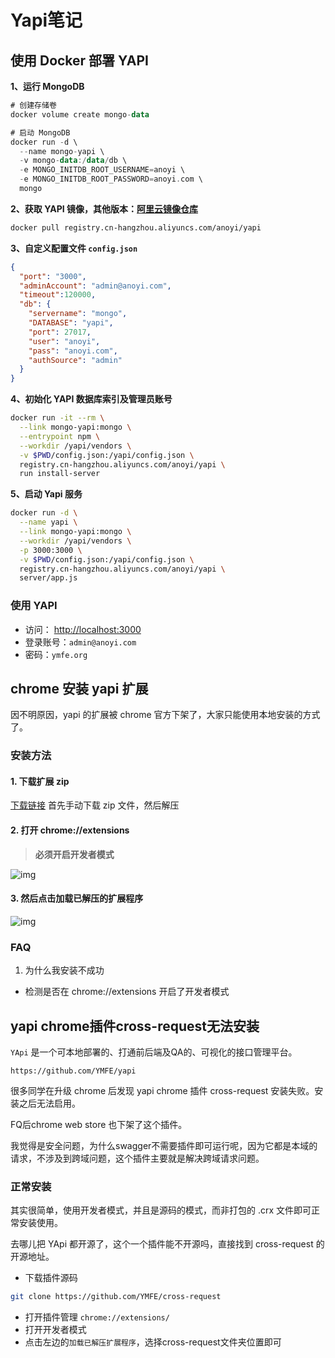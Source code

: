 # Yapi笔记

## 使用 Docker 部署 YAPI

**1、运行 MongoDB**

```kotlin
# 创建存储卷
docker volume create mongo-data

# 启动 MongoDB
docker run -d \
  --name mongo-yapi \
  -v mongo-data:/data/db \
  -e MONGO_INITDB_ROOT_USERNAME=anoyi \
  -e MONGO_INITDB_ROOT_PASSWORD=anoyi.com \
  mongo
```

**2、获取 YAPI 镜像，其他版本：[阿里云镜像仓库](https://links.jianshu.com/go?to=https%3A%2F%2Fdev.aliyun.com%2Fdetail.html%3Fspm%3D5176.1972343.2.26.I97LV8%26repoId%3D139034)**

```sh
docker pull registry.cn-hangzhou.aliyuncs.com/anoyi/yapi
```

**3、自定义配置文件 `config.json`**

```json
{
  "port": "3000",
  "adminAccount": "admin@anoyi.com",
  "timeout":120000,
  "db": {
    "servername": "mongo",
    "DATABASE": "yapi",
    "port": 27017,
    "user": "anoyi",
    "pass": "anoyi.com",
    "authSource": "admin"
  }
}
```



**4、初始化 YAPI 数据库索引及管理员账号**

```bash
docker run -it --rm \
  --link mongo-yapi:mongo \
  --entrypoint npm \
  --workdir /yapi/vendors \
  -v $PWD/config.json:/yapi/config.json \
  registry.cn-hangzhou.aliyuncs.com/anoyi/yapi \
  run install-server
```

**5、启动 Yapi 服务**

```bash
docker run -d \
  --name yapi \
  --link mongo-yapi:mongo \
  --workdir /yapi/vendors \
  -p 3000:3000 \
  -v $PWD/config.json:/yapi/config.json \
  registry.cn-hangzhou.aliyuncs.com/anoyi/yapi \
  server/app.js
```

###  使用 YAPI

- 访问： [http://localhost:3000](https://links.jianshu.com/go?to=http%3A%2F%2Flocalhost%3A3000)
- 登录账号：`admin@anoyi.com`
- 密码：`ymfe.org`

## chrome 安装 yapi 扩展

因不明原因，yapi 的扩展被 chrome 官方下架了，大家只能使用本地安装的方式了。

### 安装方法

#### 1. 下载扩展 zip

[下载链接](https://github.com/YMFE/cross-request/archive/master.zip) 首先手动下载 zip 文件，然后解压

#### 2. 打开 chrome://extensions

> **必须开启开发者模式**

![img](https://user-gold-cdn.xitu.io/2020/2/6/1701961bc4d7a7e4?imageslim)

#### 3. 然后点击加载已解压的扩展程序

![img](https://user-gold-cdn.xitu.io/2020/2/12/170374fdac330967?imageslim)

### FAQ

1. 为什么我安装不成功

- 检测是否在 chrome://extensions 开启了开发者模式

## yapi chrome插件cross-request无法安装

`YApi` 是一个可本地部署的、打通前后端及QA的、可视化的接口管理平台。

```
https://github.com/YMFE/yapi
```

很多同学在升级 chrome 后发现 yapi chrome 插件 cross-request 安装失败。安装之后无法启用。

FQ后chrome web store 也下架了这个插件。

我觉得是安全问题，为什么swagger不需要插件即可运行呢，因为它都是本域的请求，不涉及到跨域问题，这个插件主要就是解决跨域请求问题。

### 正常安装

其实很简单，使用开发者模式，并且是源码的模式，而非打包的 .crx 文件即可正常安装使用。

去哪儿把 YApi 都开源了，这个一个插件能不开源吗，直接找到 cross-request 的开源地址。

- 下载插件源码

```sh
git clone https://github.com/YMFE/cross-request
```

- 打开插件管理 `chrome://extensions/`
- 打开开发者模式
- 点击左边的`加载已解压扩展程序`，选择cross-request文件夹位置即可

